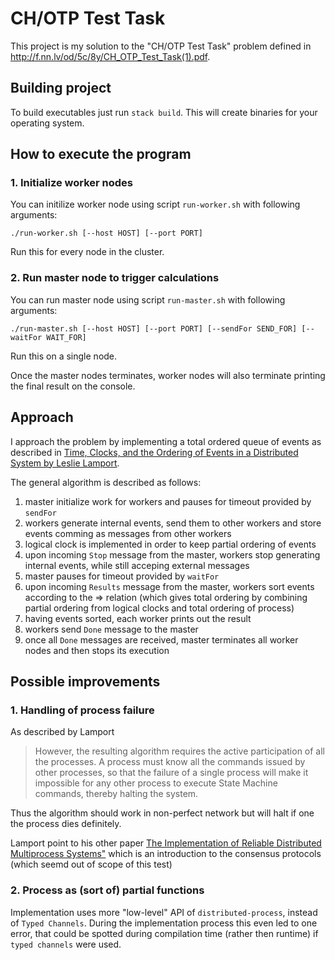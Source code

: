 # CH/OTP Test Task

This project is my solution to the "CH/OTP Test Task" problem defined in http://f.nn.lv/od/5c/8y/CH_OTP_Test_Task(1).pdf.

## Building project

To build executables just run `stack build`. This will create binaries for your operating system.

## How to execute the program

### 1. Initialize worker nodes 

You can initilize worker node using script `run-worker.sh` with following arguments:

```
./run-worker.sh [--host HOST] [--port PORT]
```

Run this for every node in the cluster.

### 2. Run master node to trigger calculations

You can run master node using script `run-master.sh` with following arguments:

```
./run-master.sh [--host HOST] [--port PORT] [--sendFor SEND_FOR] [--waitFor WAIT_FOR]
```

Run this on a single node. 

Once the master nodes terminates, worker nodes will also terminate printing the final result on the console.


## Approach

I approach the problem by implementing a total ordered queue of events as described in [Time, Clocks, and the Ordering of Events in a Distributed System by Leslie Lamport](https://amturing.acm.org/p558-lamport.pdf).

The general algorithm is described as follows:

1. master initialize work for workers and pauses for timeout provided by `sendFor`
2. workers generate internal events, send them to other workers and store events comming as messages from other workers
3. logical clock is implemented in order to keep partial ordering of events
4. upon incoming `Stop` message from the master,  workers stop generating internal events, while still acceping external messages
5. master pauses for timeout provided by `waitFor`
6. upon incoming `Results` message from the master, workers sort events according to the => relation (which gives total ordering by combining partial ordering from logical clocks and total ordering of process)
7. having events sorted, each worker prints out the result
8. workers send `Done` message to the master
9. once all `Done` messages are received, master terminates all worker nodes and then stops its execution

## Possible improvements

### 1. Handling of process failure

As described by Lamport 


> However, the resulting algorithm requires the active participation of all the processes. A process must know all the commands issued by other processes, so that the failure of a single process will make it impossible for any other process to execute State Machine commands, thereby halting the system. 


Thus the algorithm should work in non-perfect network but will halt if one the process dies definitely. 

Lamport point to his other paper [The Implementation of Reliable Distributed Multiprocess Systems"](https://lamport.azurewebsites.net/pubs/implementation.pdf) which is an introduction to the consensus protocols (which seemd out of scope of this test)

### 2. Process as (sort of) partial functions

Implementation uses more "low-level" API of `distributed-process`, instead of `Typed Channels`. During the implementation process this even led to one error, that could be spotted during compilation time (rather then runtime) if `typed channels` were used.
